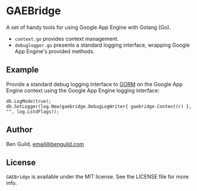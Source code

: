 # GAEBridge
A set of handy tools for using Google App Engine with Golang (Go).

* `context.go` provides context management.
* `debuglogger.go` presents a standard logging interface, wrapping Google App Engine's provided methods.

## Example

Provide a standard debug logging interface to [GORM](https://github.com/jinzhu/gorm) on the Google App Engine context using the Google App Engine logging interface:

```
db.LogMode(true);
db.SetLogger(log.New(gaebridge.DebugLogWriter{ gaebridge.Context(r) }, "", log.LstdFlags));
```

## Author

Ben Guild, email@benguild.com

## License

`GAEBridge` is available under the MIT license. See the LICENSE file for more info.
